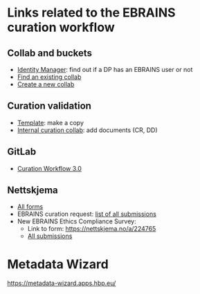 # Links related to the EBRAINS curation workflow

## Collab and buckets

 - [Identity Manager](https://wiki.ebrains.eu/bin/view/Identity/#/users/): find out if a DP has an EBRAINS user or not
 - [Find an existing collab](https://wiki.ebrains.eu/bin/view/Collabs)
 - [Create a new collab](https://wiki.ebrains.eu/bin/view/Collabs?clbaction=create)


## Curation validation

 - [Template](https://docs.google.com/document/d/1bCQyJEJ3uusgaJPYw5vjnTUQkPtQwnX6YLLA62Rcotk/edit): make a copy
 - [Internal curation collab](https://drive.ebrains.eu/library/47995dbc-f576-4008-a76c-eefbfd818529/HBP%20Data%20Curation%20-%20Internal/CW3.0%20Dataset%20specific%20documents): add documents (CR, DD)


## GitLab

 - [Curation Workflow 3.0](https://kanban.ebrains.eu/curators/ebrains-curation-team/-/wikis/1.-Curation-workflow-3.0)


## Nettskjema

 - [All forms](https://nettskjema.no/user/form)
 - EBRAINS curation request: [list of all submissions](https://nettskjema.no/user/form/submission/list.html?id=104328)
 - New EBRAINS Ethics Compliance Survey:
   - Link to form: https://nettskjema.no/a/224765
   - [All submissions](https://nettskjema.no/user/form/submission/list.html?id=224765)


# Metadata Wizard

https://metadata-wizard.apps.hbp.eu/

